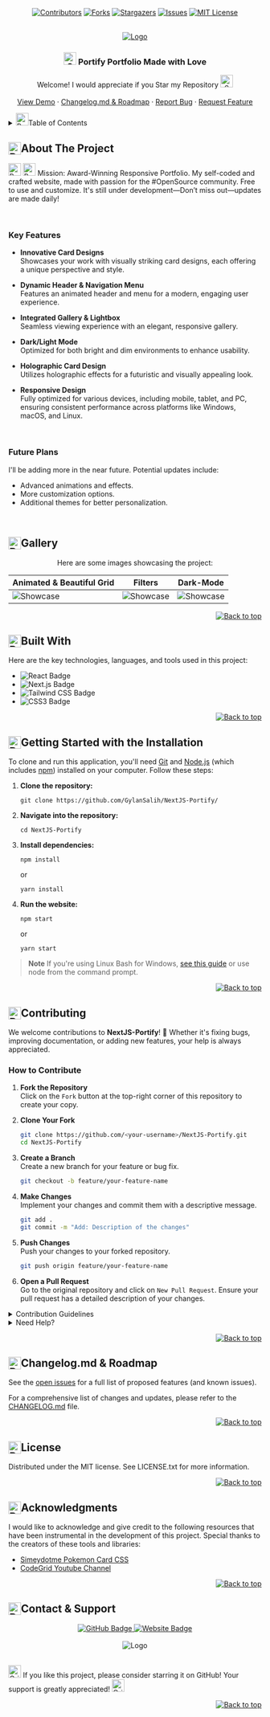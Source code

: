 <a id="readme-top"></a>

<div align="center">

[![Contributors][contributors-shield]][contributors-url]
[![Forks][forks-shield]][forks-url]
[![Stargazers][stars-shield]][stars-url]
[![Issues][issues-shield]][issues-url]
[![MIT License][license-shield]][license-url]

</div>

<!-- Badges Shields -->
[contributors-shield]: https://custom-icon-badges.demolab.com/github/contributors/GylanSalih/NextJS-Portify?color=FF0000&logo=group&label=Contributors&logoColor=white&style=for-the-badge&labelColor=000000
[forks-shield]: https://custom-icon-badges.demolab.com/github/forks/GylanSalih/NextJS-Portify?color=FF0000&logo=repo-forked&label=Forks&logoColor=white&style=for-the-badge&labelColor=000000
[stars-shield]: https://custom-icon-badges.demolab.com/github/stars/GylanSalih/NextJS-Portify?color=FF0000&label=Stars&style=for-the-badge&logo=star&logoColor=white&labelColor=000000
[issues-shield]: https://custom-icon-badges.demolab.com/github/issues/GylanSalih/NextJS-Portify?color=FF0000&logo=issue-opened&label=Issues&logoColor=white&labelColor=000000&style=for-the-badge
[license-shield]: https://custom-icon-badges.demolab.com/github/license/GylanSalih/NextJS-Portify?color=FF0000&logo=law&label=License&logoColor=white&style=for-the-badge&labelColor=000000

<!-- Badges Links -->
[contributors-url]: https://github.com/GylanSalih/NextJS-Portify/graphs/contributors
[forks-url]: https://github.com/GylanSalih/NextJS-Portify/network/members
[stars-url]: https://github.com/GylanSalih/NextJS-Portify/stargazers
[issues-url]: https://github.com/GylanSalih/NextJS-Portify/issues
[license-url]: https://github.com/GylanSalih/NextJS-Portify/blob/main/LICENSE


<!-- PROJECT LOGO -->
<br />
<div align="center">
  <a href="https://github.com/GylanSalih/Website-Portfolio/">
    <img src="https://github.com/GylanSalih/NextJS-Portify/blob/main/public/assets/img/Github_showcasee/PortfolioGithubShowcase.png" alt="Logo">
  </a>


<h3 align="center">
 <img src="https://raw.githubusercontent.com/Tarikul-Islam-Anik/Animated-Fluent-Emojis/master/Emojis/Smilies/Smiling%20Cat%20with%20Heart-Eyes.png" alt="Smiling Cat with Heart-Eyes" width="25" height="25" /> Portify Portfolio Made with Love
</h3>

<p align="center">
   Welcome! I would appreciate if you Star my Repository <img src="https://raw.githubusercontent.com/Tarikul-Islam-Anik/Animated-Fluent-Emojis/master/Emojis/Smilies/Smiling%20Cat%20with%20Heart-Eyes.png" alt="Smiling Cat with Heart-Eyes" width="25" height="25" />
    <br />
    <br />
    <a href="https://next-js-portify.vercel.app/">View Demo</a>
    ·
    <a href="https://github.com/GylanSalih/NextJS-Portify/blob/main/CHANGELOG.md">Changelog.md & Roadmap</a>
    ·
    <a href="https://github.com/GylanSalih/NextJS-Portify/issues/new?labels=bug&template=bug-report---.md">Report Bug</a>
    ·
    <a href="https://github.com/GylanSalih/NextJS-Portify/issues/new?labels=enhancement&template=feature-request---.md">Request Feature</a>
</p>
</div>

<!-- TABLE OF CONTENTS -->
<details>
  <summary><img src="https://raw.githubusercontent.com/Tarikul-Islam-Anik/Animated-Fluent-Emojis/master/Emojis/Objects/Pushpin.png" alt="Pushpin" width="25" height="25" />Table of Contents</summary>
  <ol>
<li><a href="#about-the-project">About The Project</a></li>
<li><a href="#gallery">Gallery</a></li>
<li><a href="#built-with">Built With</a></li>
<li><a href="#getting-started-with-the-installation">Getting Started with the Installation</a></li>
<li><a href="#changelogmd--roadmap">Changelog.md & Roadmap</a></li>
<li><a href="#contributing">Contributing</a></li>
<li><a href="#license">License</a></li>
<li><a href="#acknowledgments">Acknowledgments</a></li>
<li><a href="#contact--support">Contact & Support</a></li>
  </ol>
</details>


<h2 id="about-the-project"><span style="display: inline-flex; align-items: center;"><img src="https://raw.githubusercontent.com/Tarikul-Islam-Anik/Animated-Fluent-Emojis/master/Emojis/Objects/Pushpin.png" alt="Pushpin" width="25" height="25" /> About The Project</span></h2>

<span>
  <img src="https://raw.githubusercontent.com/Tarikul-Islam-Anik/Animated-Fluent-Emojis/master/Emojis/Smilies/Robot.png" alt="Robot" width="25" height="25" />
  <img src="https://raw.githubusercontent.com/Tarikul-Islam-Anik/Animated-Fluent-Emojis/master/Emojis/Smilies/Red%20Heart.png" alt="Red Heart" width="25" height="25" />
Mission: Award-Winning Responsive Portfolio. My self-coded and crafted website, made with passion for the #OpenSource community. Free to use and customize. It's still under development—Don’t miss out—updates are made daily!

&nbsp;  <!-- Leerraum zwischen den Abschnitten -->

### Key Features
- **Innovative Card Designs**  
  Showcases your work with visually striking card designs, each offering a unique perspective and style.

- **Dynamic Header & Navigation Menu**  
  Features an animated header and menu for a modern, engaging user experience.

- **Integrated Gallery & Lightbox**  
  Seamless viewing experience with an elegant, responsive gallery.

- **Dark/Light Mode**  
  Optimized for both bright and dim environments to enhance usability.

- **Holographic Card Design**  
  Utilizes holographic effects for a futuristic and visually appealing look.

- **Responsive Design**  
  Fully optimized for various devices, including mobile, tablet, and PC, ensuring consistent performance across platforms like Windows, macOS, and Linux.

&nbsp;

### Future Plans  
I'll be adding more in the near future. Potential updates include:  
- Advanced animations and effects.  
- More customization options.  
- Additional themes for better personalization.

&nbsp;

<h2 id="Gallery"><span style="display: inline-flex; align-items: center;"><img src="https://raw.githubusercontent.com/Tarikul-Islam-Anik/Animated-Fluent-Emojis/master/Emojis/Objects/Pushpin.png" alt="Pushpin" width="25" height="25" /> Gallery</span></h2>

<p align="center">Here are some images showcasing the project:</p>


| Animated & Beautiful Grid                                    | Filters                                                      | Dark-Mode                                                    |
| ------------------------------------------------------------ | ------------------------------------------------------------ | ------------------------------------------------------------ |
| ![Showcase](https://github.com/GylanSalih/Website-Portfolio/blob/main/src/assets/img/Github_showcasee/Showcase1.png) | ![Showcase](https://github.com/GylanSalih/Website-Portfolio/blob/main/src/assets/img/Github_showcasee/02.08_Showcase.png) | ![Showcase](https://github.com/GylanSalih/Website-Portfolio/blob/main/src/assets/img/Github_showcasee/Single_Card%20-%20Kopie.png) |

<p align="right">
  <a href="#readme-top">
    <img src="https://img.shields.io/badge/Back%20to%20top-000000?style=for-the-badge&logo=upptime&logoColor=white" alt="Back to top">
  </a>
</p>

<!-- BUILT WITH -->
<h2 id="built-with"><span style="display: inline-flex; align-items: center;"><img src="https://raw.githubusercontent.com/Tarikul-Islam-Anik/Animated-Fluent-Emojis/master/Emojis/Objects/Pushpin.png" alt="Pushpin" width="25" height="25" /> Built With</span></h2>

Here are the key technologies, languages, and tools used in this project:

<ul>
  <li>
    <img alt="React Badge" title="React" src="https://custom-icon-badges.demolab.com/badge/-React%20CSS-000000?style=for-the-badge&logo=react&logoColor=ffffff&labelColor=FF0000">
  </li>
  <li>
    <img alt="Next.js Badge" title="Next.js" src="https://custom-icon-badges.demolab.com/badge/-Next.js%20CSS-000000?style=for-the-badge&logo=nextdotjs&logoColor=ffffff&labelColor=FF0000">
  </li>
  <li>
    <img alt="Tailwind CSS Badge" title="Tailwind CSS" src="https://custom-icon-badges.demolab.com/badge/-Tailwind%20CSS-000000?style=for-the-badge&logo=tailwindcss&logoColor=ffffff&labelColor=FF0000">
  </li>
  <li>
    <img alt="CSS3 Badge" title="CSS3" src="https://custom-icon-badges.demolab.com/badge/-CSS3%20CSS-000000?style=for-the-badge&logo=css3&logoColor=ffffff&labelColor=FF0000">
  </li>
</ul>


<p align="right">
  <a href="#readme-top">
<img src="https://custom-icon-badges.demolab.com/badge/-Back%20to%20top-000000?style=for-the-badge&logo=upptime&logoColor=ffffff&labelColor=FF0000" alt="Back to top">
  </a>
</p>

<!-- GETTING STARTED -->
<h2 id="getting-started"><span style="display: inline-flex; align-items: center;"><img src="https://raw.githubusercontent.com/Tarikul-Islam-Anik/Animated-Fluent-Emojis/master/Emojis/Objects/Pushpin.png" alt="Pushpin" width="25" height="25" /> Getting Started with the Installation</span></h2>

<p>To clone and run this application, you'll need <a href="https://git-scm.com">Git</a> and <a href="https://nodejs.org/en/download/">Node.js</a> (which includes <a href="http://npmjs.com">npm</a>) installed on your computer. Follow these steps:</p>

<ol>
  <li><strong>Clone the repository:</strong>
    <pre><code>git clone https://github.com/GylanSalih/NextJS-Portify/</code></pre>
  </li>
  <li><strong>Navigate into the repository:</strong>
    <pre><code>cd NextJS-Portify</code></pre>
  </li>
  <li><strong>Install dependencies:</strong>
    <pre><code>npm install</code></pre>
    <p>or</p>
    <pre><code>yarn install</code></pre>
  </li>
  <li><strong>Run the website:</strong>
    <pre><code>npm start</code></pre>
    <p>or</p>
    <pre><code>yarn start</code></pre>
  </li>
</ol>

> **Note**
> If you're using Linux Bash for Windows, [see this guide](https://www.howtogeek.com/261575/how-to-run-graphical-linux-desktop-applications-from-windows-10s-bash-shell/) or use node from the command prompt.


<p align="right">
  <a href="#readme-top">
<img src="https://custom-icon-badges.demolab.com/badge/-Back%20to%20top-000000?style=for-the-badge&logo=upptime&logoColor=ffffff&labelColor=FF0000" alt="Back to top">
  </a>
</p>



<!-- Contributing -->
## <span style="display: inline-flex; align-items: center;"><img src="https://raw.githubusercontent.com/Tarikul-Islam-Anik/Animated-Fluent-Emojis/master/Emojis/Objects/Pushpin.png" alt="Pushpin" width="25" height="25" /> Contributing</span>

We welcome contributions to **NextJS-Portify**! 🎉 Whether it's fixing bugs, improving documentation, or adding new features, your help is always appreciated.

### How to Contribute

1. **Fork the Repository**  
   Click on the `Fork` button at the top-right corner of this repository to create your copy.

2. **Clone Your Fork**  
   ```bash
   git clone https://github.com/<your-username>/NextJS-Portify.git
   cd NextJS-Portify
   ```

3. **Create a Branch**  
   Create a new branch for your feature or bug fix.  
   ```bash
   git checkout -b feature/your-feature-name
   ```

4. **Make Changes**  
   Implement your changes and commit them with a descriptive message.  
   ```bash
   git add .
   git commit -m "Add: Description of the changes"
   ```

5. **Push Changes**  
   Push your changes to your forked repository.  
   ```bash
   git push origin feature/your-feature-name
   ```

6. **Open a Pull Request**  
   Go to the original repository and click on `New Pull Request`. Ensure your pull request has a detailed description of your changes.


<details>
  <summary>Contribution Guidelines</summary>

- **Follow the Code Style:** Ensure your code follows the repository’s style guide.  
- **Write Clear Commit Messages:** Use concise and descriptive commit messages.  
- **Test Your Changes:** Verify that your changes work as expected.  
- **Be Respectful:** When reviewing or discussing code, always be respectful and considerate of others.  

</details>

<details>
  <summary>Need Help?</summary>
  
  If you're stuck or need guidance, feel free to [open an issue](https://github.com/GylanSalih/NextJS-Portify/issues/new) or start a discussion in the repository. We're here to help! 💬

</details>

<p align="right">
  <a href="#readme-top">
<img src="https://custom-icon-badges.demolab.com/badge/-Back%20to%20top-000000?style=for-the-badge&logo=upptime&logoColor=ffffff&labelColor=FF0000" alt="Back to top">
  </a>
</p>



<!-- Changelog.md & Roadmap -->
<h2 id="changelogmd--roadmap"><span style="display: inline-flex; align-items: center;"><img src="https://raw.githubusercontent.com/Tarikul-Islam-Anik/Animated-Fluent-Emojis/master/Emojis/Objects/Pushpin.png" alt="Pushpin" width="25" height="25" /> Changelog.md & Roadmap</span></h2>

See the [open issues](https://github.com/GylanSalih/Website-Portfolio/issues) for a full list of proposed features (and known issues).

For a comprehensive list of changes and updates, please refer to the [CHANGELOG.md](https://github.com/GylanSalih/Website-Portfolio/blob/main/CHANGELOG.md) file.

<p align="right">
  <a href="#readme-top">
<img src="https://custom-icon-badges.demolab.com/badge/-Back%20to%20top-000000?style=for-the-badge&logo=upptime&logoColor=ffffff&labelColor=FF0000" alt="Back to top">
  </a>
</p>


<!-- LICENSE -->
<h2 id="license"><span style="display: inline-flex; align-items: center;"><img src="https://raw.githubusercontent.com/Tarikul-Islam-Anik/Animated-Fluent-Emojis/master/Emojis/Objects/Pushpin.png" alt="Pushpin" width="25" height="25" /> License</span></h2>

Distributed under the MIT license. See LICENSE.txt for more information.

<p align="right">
  <a href="#readme-top">
<img src="https://custom-icon-badges.demolab.com/badge/-Back%20to%20top-000000?style=for-the-badge&logo=upptime&logoColor=ffffff&labelColor=FF0000" alt="Back to top">
  </a>
</p>




<!-- ACKNOWLEDGMENTS -->
<h2 id="acknowledgments"><span style="display: inline-flex; align-items: center;"><img src="https://raw.githubusercontent.com/Tarikul-Islam-Anik/Animated-Fluent-Emojis/master/Emojis/Objects/Pushpin.png" alt="Pushpin" width="25" height="25" /> Acknowledgments</span></h2>

I would like to acknowledge and give credit to the following resources that have been instrumental in the development of this project. Special thanks to the creators of these tools and libraries:

* [Simeydotme Pokemon Card CSS](https://github.com/simeydotme/pokemon-cards-css)
* [CodeGrid Youtube Channel](https://www.youtube.com/@codegrid)


<p align="right">
  <a href="#readme-top">
<img src="https://custom-icon-badges.demolab.com/badge/-Back%20to%20top-000000?style=for-the-badge&logo=upptime&logoColor=ffffff&labelColor=FF0000" alt="Back to top">
  </a>
</p>

<!-- CONTACT -->
<h2 id="contact--support"><span style="display: inline-flex; align-items: center;"><img src="https://raw.githubusercontent.com/Tarikul-Islam-Anik/Animated-Fluent-Emojis/master/Emojis/Objects/Pushpin.png" alt="Pushpin" width="25" height="25" /> Contact & Support</span></h2>

<div align="center">
  <a href="https://github.com/gylansalih" target="_blank">
    <img src="https://custom-icon-badges.demolab.com/badge/-GitHub-000000?style=for-the-badge&logo=github&logoColor=ffffff&labelColor=FF0000" alt="GitHub Badge">
  </a>
  <a href="https://www.gylansalih.com" target="_blank">
    <img src="https://custom-icon-badges.demolab.com/badge/Website-000000?style=for-the-badge&logo=googlechrome&logoColor=ffffff&labelColor=FF0000" alt="Website Badge">
  </a>
  <br><br>
    <img src="https://github.com/GylanSalih/Website-Portfolio/blob/main/src/assets/img/logo.png" alt="Logo">
  <br><br>
</div>


  <p><img src="https://raw.githubusercontent.com/Tarikul-Islam-Anik/Animated-Fluent-Emojis/master/Emojis/Smilies/Grinning%20Cat.png" alt="Grinning Cat" width="25" height="25" /> If you like this project, please consider starring it on GitHub! Your support is greatly appreciated! <img src="https://raw.githubusercontent.com/Tarikul-Islam-Anik/Animated-Fluent-Emojis/master/Emojis/Smilies/Grinning%20Cat%20with%20Smiling%20Eyes.png" alt="Grinning Cat with Smiling Eyes" width="25" height="25" /></p>
  <a href="https://github.com/GylanSalih/Website-Portfolio" target="_blank">
  </a>
</div>


<p align="right">
  <a href="#readme-top">
<img src="https://custom-icon-badges.demolab.com/badge/-Back%20to%20top-000000?style=for-the-badge&logo=upptime&logoColor=ffffff&labelColor=FF0000" alt="Back to top">
  </a>
</p>
